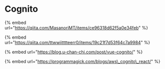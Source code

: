 # Cognito



{% embed url="https://qiita.com/MasanoriMT/items/ce96318d62f5a0e34feb" %}

{% embed url="https://qiita.com/ttwwiitttteerr0/items/19c21f7d53f64c7a9984" %}

{% embed url="https://blog.u-chan-chi.com/post/vue-cognito/" %}

{% embed url="https://programmagick.com/blogs/aws\_cognito\_react/" %}



